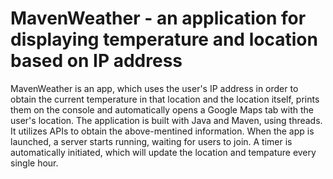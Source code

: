 # MavenWeather - an application for displaying temperature and location based on IP address
MavenWeather is an app, which uses the user's IP address in order to obtain the current temperature in that location and the location itself, prints them on the console and automatically opens a Google Maps tab with the user's location. The application is built with Java and Maven, using threads. It utilizes APIs to obtain the above-mentined information. When the app is launched, a server starts running, waiting for users to join. A timer is automatically initiated, which will update the location and tempature every single hour.
